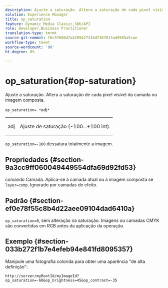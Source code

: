 ```yaml
---
description: Ajuste a saturação. Altera a saturação de cada pixel visível da camada ou imagem composta.
solution: Experience Manager
title: op_saturation
feature: Dynamic Media Classic,SDK/API
role: Developer,Business Practitioner
translation-type: tm+mt
source-git-commit: f6c97606d7a4209427316d7367013ad9585a5cae
workflow-type: tm+mt
source-wordcount: '98'
ht-degree: 0%

---
```



# op_saturation{#op-saturation}

Ajuste a saturação. Altera a saturação de cada pixel visível da camada ou imagem composta.

`op_saturation= *`adj`*`

<table id="simpletable_5F118A28FE674B06A16F6F19C56B4594"> 
 <tr class="strow"> 
  <td class="stentry"> <p><span class="varname"> adj</span> </p> </td> 
  <td class="stentry"> <p>Ajuste de saturação (-100...+100 int). </p></td> 
 </tr> 
</table>

`op_saturation=-100` dessatura totalmente a imagem.

## Propriedades {#section-9a3cc9ff060049449554dfa69d92fd53}

comando Camada. Aplica-se à camada atual ou à imagem composta se `layer=comp`. Ignorado por camadas de efeito.

## Padrão {#section-ef0e78f55c8b4d22aee09104dad6410a}

`op_saturation=0`, sem alteração na saturação. Imagens ou camadas CMYK são convertidas em RGB antes da aplicação da operação.

## Exemplo {#section-033b272f1b7e4efeb94e841fd8095357}

Manipule uma fotografia colorida para obter uma aparência &quot;de alta definição&quot;:

`http://server/myRootId/myImageId?op_saturation=-60&op_brightness=45&op_contrast=-35`
